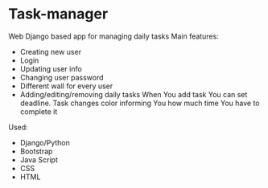 # Task-manager

Web Django based app for managing daily tasks
Main features:
- Creating new user
- Login
- Updating user info
- Changing user password
- Different wall for every user
- Adding/editing/removing daily tasks
When You add task You can set deadline. Task changes color informing You how much time You have to complete it

Used:
- Django/Python
- Bootstrap
- Java Script
- CSS
- HTML
